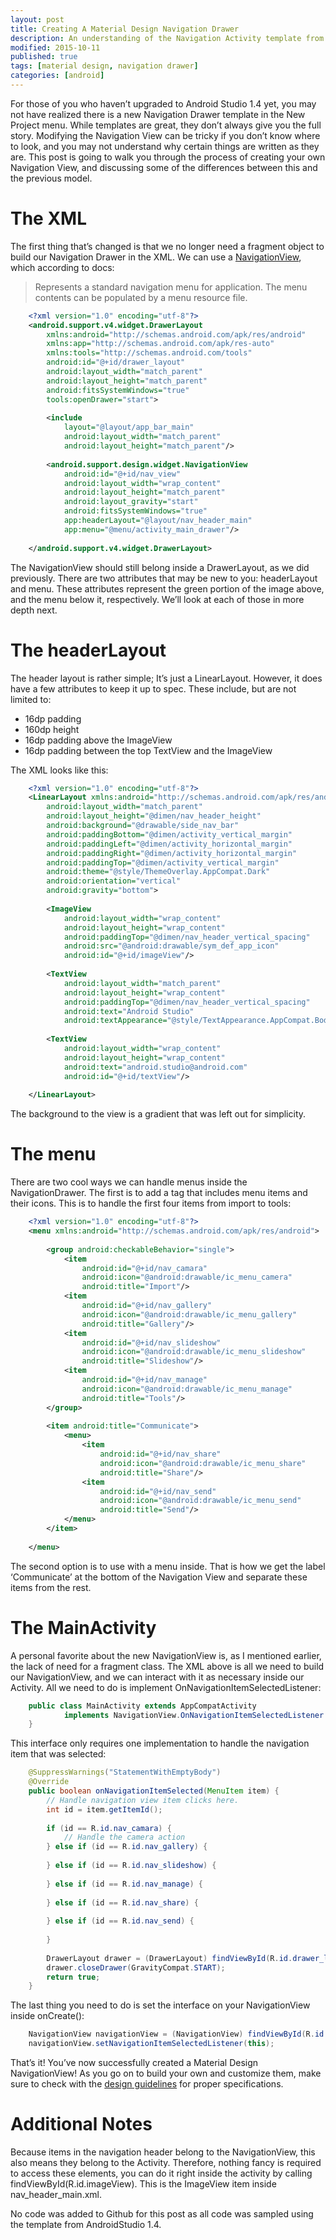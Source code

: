 ```yaml
---
layout: post
title: Creating A Material Design Navigation Drawer
description: An understanding of the Navigation Activity template from Android Studio.
modified: 2015-10-11
published: true
tags: [material design, navigation drawer]
categories: [android]
---
```


For those of you who haven’t upgraded to Android Studio 1.4 yet, you may not have realized there is a new Navigation Drawer template in the New Project menu. While templates are great, they don’t always give you the full story. Modifying the Navigation View can be tricky if you don’t know where to look, and you may not understand why certain things are written as they are. This post is going to walk you through the process of creating your own Navigation View, and discussing some of the differences between this and the previous model.

<!--more-->

# The XML

The first thing that’s changed is that we no longer need a fragment object to build our Navigation Drawer in the XML. We can use a [NavigationView](https://developer.android.com/reference/android/support/design/widget/NavigationView.html), which according to docs:

> Represents a standard navigation menu for application. The menu contents can be populated by a menu resource file.

```xml
	<?xml version="1.0" encoding="utf-8"?>
	<android.support.v4.widget.DrawerLayout
	    xmlns:android="http://schemas.android.com/apk/res/android"
	    xmlns:app="http://schemas.android.com/apk/res-auto"
	    xmlns:tools="http://schemas.android.com/tools"
	    android:id="@+id/drawer_layout"
	    android:layout_width="match_parent"
	    android:layout_height="match_parent"
	    android:fitsSystemWindows="true"
	    tools:openDrawer="start">
	 
	    <include
	        layout="@layout/app_bar_main"
	        android:layout_width="match_parent"
	        android:layout_height="match_parent"/>
	 
	    <android.support.design.widget.NavigationView
	        android:id="@+id/nav_view"
	        android:layout_width="wrap_content"
	        android:layout_height="match_parent"
	        android:layout_gravity="start"
	        android:fitsSystemWindows="true"
	        app:headerLayout="@layout/nav_header_main"
	        app:menu="@menu/activity_main_drawer"/>
	 
	</android.support.v4.widget.DrawerLayout>
```

The NavigationView should still belong inside a DrawerLayout, as we did previously. There are two attributes that may be new to you: headerLayout and menu. These attributes represent the green portion of the image above, and the menu below it, respectively. We’ll look at each of those in more depth next.

# The headerLayout

The header layout is rather simple; It’s just a LinearLayout. However, it does have a few attributes to keep it up to spec. These include, but are not limited to:

* 16dp padding
* 160dp height
* 16dp padding above the ImageView
* 16dp padding between the top TextView and the ImageView

The XML looks like this:

```xml
	<?xml version="1.0" encoding="utf-8"?>
	<LinearLayout xmlns:android="http://schemas.android.com/apk/res/android"
		android:layout_width="match_parent"
		android:layout_height="@dimen/nav_header_height"
		android:background="@drawable/side_nav_bar"
		android:paddingBottom="@dimen/activity_vertical_margin"
		android:paddingLeft="@dimen/activity_horizontal_margin"
		android:paddingRight="@dimen/activity_horizontal_margin"
		android:paddingTop="@dimen/activity_vertical_margin"
		android:theme="@style/ThemeOverlay.AppCompat.Dark"
		android:orientation="vertical"
		android:gravity="bottom">
	 
	    <ImageView
	        android:layout_width="wrap_content"
	        android:layout_height="wrap_content"
	        android:paddingTop="@dimen/nav_header_vertical_spacing"
	        android:src="@android:drawable/sym_def_app_icon"
	        android:id="@+id/imageView"/>
	 
	    <TextView
	        android:layout_width="match_parent"
	        android:layout_height="wrap_content"
	        android:paddingTop="@dimen/nav_header_vertical_spacing"
	        android:text="Android Studio"
	        android:textAppearance="@style/TextAppearance.AppCompat.Body1"/>
	 
	    <TextView
	        android:layout_width="wrap_content"
	        android:layout_height="wrap_content"
	        android:text="android.studio@android.com"
	        android:id="@+id/textView"/>
	 
	</LinearLayout>
```

The background to the view is a gradient that was left out for simplicity.

# The menu

There are two cool ways we can handle menus inside the NavigationDrawer. The first is to add a <group> tag that includes menu items and their icons. This is to handle the first four items from import to tools:

```xml
	<?xml version="1.0" encoding="utf-8"?>
	<menu xmlns:android="http://schemas.android.com/apk/res/android">
	 
	    <group android:checkableBehavior="single">
	        <item
	            android:id="@+id/nav_camara"
	            android:icon="@android:drawable/ic_menu_camera"
	            android:title="Import"/>
	        <item
	            android:id="@+id/nav_gallery"
	            android:icon="@android:drawable/ic_menu_gallery"
	            android:title="Gallery"/>
	        <item
	            android:id="@+id/nav_slideshow"
	            android:icon="@android:drawable/ic_menu_slideshow"
	            android:title="Slideshow"/>
	        <item
	            android:id="@+id/nav_manage"
	            android:icon="@android:drawable/ic_menu_manage"
	            android:title="Tools"/>
	    </group>
	 
	    <item android:title="Communicate">
	        <menu>
	            <item
	                android:id="@+id/nav_share"
	                android:icon="@android:drawable/ic_menu_share"
	                android:title="Share"/>
	            <item
	                android:id="@+id/nav_send"
	                android:icon="@android:drawable/ic_menu_send"
	                android:title="Send"/>
	        </menu>
	    </item>
	 
	</menu>
```

The second option is to use <item> with a menu inside. That is how we get the label ‘Communicate’ at the bottom of the Navigation View and separate these items from the rest.

# The MainActivity

A personal favorite about the new NavigationView is, as I mentioned earlier, the lack of need for a fragment class. The XML above is all we need to build our NavigationView, and we can interact with it as necessary inside our Activity. All we need to do is implement OnNavigationItemSelectedListener:

```java
	public class MainActivity extends AppCompatActivity
	        implements NavigationView.OnNavigationItemSelectedListener {
	}
```

This interface only requires one implementation to handle the navigation item that was selected:

```java
	@SuppressWarnings("StatementWithEmptyBody")
	@Override
	public boolean onNavigationItemSelected(MenuItem item) {
	    // Handle navigation view item clicks here.
	    int id = item.getItemId();
	 
	    if (id == R.id.nav_camara) {
	        // Handle the camera action
	    } else if (id == R.id.nav_gallery) {
	 
	    } else if (id == R.id.nav_slideshow) {
	 
	    } else if (id == R.id.nav_manage) {
	 
	    } else if (id == R.id.nav_share) {
	 
	    } else if (id == R.id.nav_send) {
	 
	    }
	 
	    DrawerLayout drawer = (DrawerLayout) findViewById(R.id.drawer_layout);
	    drawer.closeDrawer(GravityCompat.START);
	    return true;
	}
```

The last thing you need to do is set the interface on your NavigationView inside onCreate():

```java
	NavigationView navigationView = (NavigationView) findViewById(R.id.nav_view);
	navigationView.setNavigationItemSelectedListener(this);
```

That’s it! You’ve now successfully created a Material Design NavigationView! As you go on to build your own and customize them, make sure to check with the [design guidelines](https://www.google.com/design/spec/patterns/navigation-drawer.html) for proper specifications.

# Additional Notes

Because items in the navigation header belong to the NavigationView, this also means they belong to the Activity. Therefore, nothing fancy is required to access these elements, you can do it right inside the activity by calling findViewById(R.id.imageView). This is the ImageView item inside nav_header_main.xml.

No code was added to Github for this post as all code was sampled using the template from AndroidStudio 1.4.